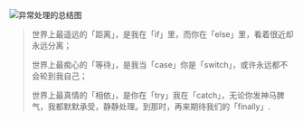 ![异常处理的总结图](/home/huangzheng2011/Projects/JavaProjects/Java/Java2018/notes/images/异常处理的总结图.png)



>   世界上最遥远的「距离」，是我在「if」里，而你在「else」里，看着很近却永远分离；
>
>   世界上最痴心的「等待」，是我当「case」你是「switch」，或许永远都不会轮到我自己；
>
>   世界上最真情的「相依」，是你在「try」我在「catch」，无论你发神马脾气，我都默默承受，静静处理。到那时，再来期待我们的「finally」.

